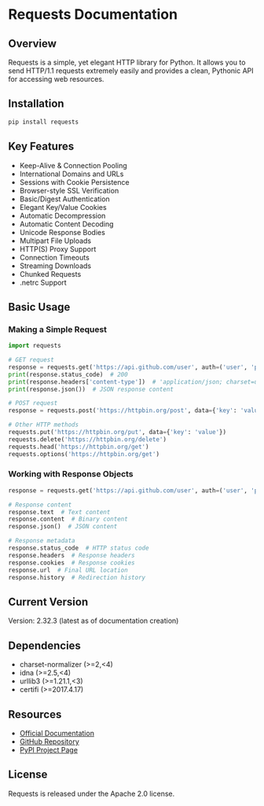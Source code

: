 # Requests Documentation

## Overview
Requests is a simple, yet elegant HTTP library for Python. It allows you to send HTTP/1.1 requests extremely easily and provides a clean, Pythonic API for accessing web resources.

## Installation
```bash
pip install requests
```

## Key Features
- Keep-Alive & Connection Pooling
- International Domains and URLs
- Sessions with Cookie Persistence
- Browser-style SSL Verification
- Basic/Digest Authentication
- Elegant Key/Value Cookies
- Automatic Decompression
- Automatic Content Decoding
- Unicode Response Bodies
- Multipart File Uploads
- HTTP(S) Proxy Support
- Connection Timeouts
- Streaming Downloads
- Chunked Requests
- .netrc Support

## Basic Usage

### Making a Simple Request
```python
import requests

# GET request
response = requests.get('https://api.github.com/user', auth=('user', 'pass'))
print(response.status_code)  # 200
print(response.headers['content-type'])  # 'application/json; charset=utf8'
print(response.json())  # JSON response content

# POST request
response = requests.post('https://httpbin.org/post', data={'key': 'value'})

# Other HTTP methods
requests.put('https://httpbin.org/put', data={'key': 'value'})
requests.delete('https://httpbin.org/delete')
requests.head('https://httpbin.org/get')
requests.options('https://httpbin.org/get')
```

### Working with Response Objects
```python
response = requests.get('https://api.github.com/user', auth=('user', 'pass'))

# Response content
response.text  # Text content
response.content  # Binary content
response.json()  # JSON content

# Response metadata
response.status_code  # HTTP status code
response.headers  # Response headers
response.cookies  # Response cookies
response.url  # Final URL location
response.history  # Redirection history
```

## Current Version
Version: 2.32.3 (latest as of documentation creation)

## Dependencies
- charset-normalizer (>=2,<4)
- idna (>=2.5,<4)
- urllib3 (>=1.21.1,<3)
- certifi (>=2017.4.17)

## Resources
- [Official Documentation](https://requests.readthedocs.io)
- [GitHub Repository](https://github.com/psf/requests)
- [PyPI Project Page](https://pypi.org/project/requests/)

## License
Requests is released under the Apache 2.0 license. 